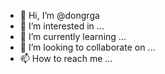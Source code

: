 - 👋 Hi, I’m @dongrga
- 👀 I’m interested in ...
- 🌱 I’m currently learning ...
- 💞️ I’m looking to collaborate on ...
- 📫 How to reach me ...

<!---
dongrga/dongrga is a ✨ special ✨ repository because its `README.md` (this file) appears on your GitHub profile.
You can click the Preview link to take a look at your changes.
--->
